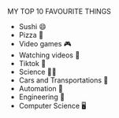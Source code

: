 MY TOP 10 FAVOURITE THINGS
* Sushi :smile:
* Pizza 🍕
* Video games :video_game:
* Watching videos :small_red_triangle:
* Tiktok :dancer:
* Science :scientist:
* Cars and Transportations :car:
* Automation :robot:
* Engineering 🦾
* Computer Science :desktop_computer:
